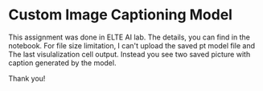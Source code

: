 # Custom Image Captioning Model

This assignment was done in ELTE AI lab. The details, you can find in the notebook. For file size limitation, I can't upload the saved pt model file and The last visulalization cell output. Instead you see two saved picture with caption generated by the model. 

Thank you! 
